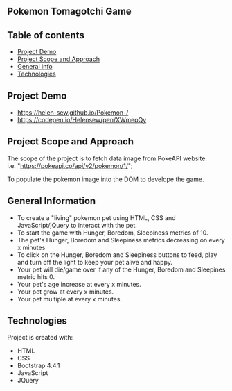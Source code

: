 ## Pokemon Tomagotchi Game 

## Table of contents
* [Project Demo](#project-demo)
* [Project Scope and Approach](#project-scope-and-Approach)
* [General info](#general-info)
* [Technologies](#technologies)



## Project Demo

* https://helen-sew.github.io/Pokemon-/
* https://codepen.io/Helensew/pen/XWmepQy

## Project Scope and Approach 

The scope of the project is to fetch data image from PokeAPI website.  
i.e. "https://pokeapi.co/api/v2/pokemon/1/";

To populate the pokemon image into the DOM to develope the game. 


## General Information 

* To create a "living" pokemon pet using HTML, CSS and JavaScript/jQuery to interact with the pet.
* To start the game with Hunger, Boredom, Sleepiness metrics of 10. 
* The pet's Hunger, Boredom and Sleepiness metrics decreasing on every x minutes  
* To click on the Hunger, Boredom and Sleepiness buttons to feed, play and turn off the light to keep your pet alive and happy. 
* Your pet will die/game over if any of the Hunger, Boredom and Sleepines metric hits 0.
* Your pet's age increase at every x minutes. 
* Your pet grow at every x minutes. 
* Your pet multiple at every x minutes. 


## Technologies
Project is created with:
* HTML
* CSS
* Bootstrap 4.4.1
* JavaScript 
* JQuery



	





